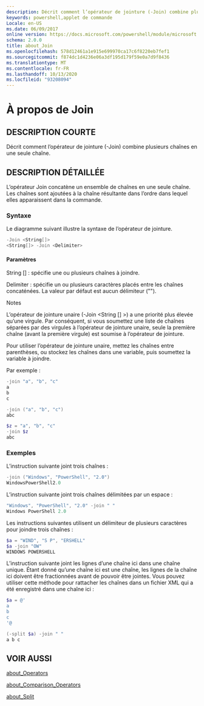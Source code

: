 ```yaml
---
description: Décrit comment l’opérateur de jointure (-Join) combine plusieurs chaînes en une seule chaîne.
keywords: powershell,applet de commande
Locale: en-US
ms.date: 06/09/2017
online version: https://docs.microsoft.com/powershell/module/microsoft.powershell.core/about/about_join?view=powershell-7.1&WT.mc_id=ps-gethelp
schema: 2.0.0
title: about_Join
ms.openlocfilehash: 578d12461a1e915e699970ca17c6f8220eb7fef1
ms.sourcegitcommit: f874dc1d4236e06a3df195d179f59e0a7d9f8436
ms.translationtype: MT
ms.contentlocale: fr-FR
ms.lasthandoff: 10/13/2020
ms.locfileid: "93208094"
---
```

# <a name="about-join"></a>À propos de Join

## <a name="short-description"></a>DESCRIPTION COURTE
Décrit comment l’opérateur de jointure (-Join) combine plusieurs chaînes en une seule chaîne.

## <a name="long-description"></a>DESCRIPTION DÉTAILLÉE

L’opérateur Join concatène un ensemble de chaînes en une seule chaîne. Les chaînes sont ajoutées à la chaîne résultante dans l’ordre dans lequel elles apparaissent dans la commande.

### <a name="syntax"></a>Syntaxe

Le diagramme suivant illustre la syntaxe de l’opérateur de jointure.

```powershell
-Join <String[]>
<String[]> -Join <Delimiter>
```

#### <a name="parameters"></a>Paramètres

String [] : spécifie une ou plusieurs chaînes à joindre.

Delimiter : spécifie un ou plusieurs caractères placés entre les chaînes concaténées. La valeur par défaut est aucun délimiteur ("").

Notes

L’opérateur de jointure unaire (-Join <String [] >) a une priorité plus élevée qu’une virgule. Par conséquent, si vous soumettez une liste de chaînes séparées par des virgules à l’opérateur de jointure unaire, seule la première chaîne (avant la première virgule) est soumise à l’opérateur de jointure.

Pour utiliser l’opérateur de jointure unaire, mettez les chaînes entre parenthèses, ou stockez les chaînes dans une variable, puis soumettez la variable à joindre.

Par exemple :

```powershell
-join "a", "b", "c"
a
b
c

-join ("a", "b", "c")
abc

$z = "a", "b", "c"
-join $z
abc
```

### <a name="examples"></a>Exemples

L’instruction suivante joint trois chaînes :

```powershell
-join ("Windows", "PowerShell", "2.0")
WindowsPowerShell2.0
```

L’instruction suivante joint trois chaînes délimitées par un espace :

```powershell
"Windows", "PowerShell", "2.0" -join " "
Windows PowerShell 2.0
```

Les instructions suivantes utilisent un délimiteur de plusieurs caractères pour joindre trois chaînes :

```powershell
$a = "WIND", "S P", "ERSHELL"
$a -join "OW"
WINDOWS POWERSHELL
```

L’instruction suivante joint les lignes d’une chaîne ici dans une chaîne unique. Étant donné qu’une chaîne ici est une chaîne, les lignes de la chaîne ici doivent être fractionnées avant de pouvoir être jointes. Vous pouvez utiliser cette méthode pour rattacher les chaînes dans un fichier XML qui a été enregistré dans une chaîne ici :

```powershell
$a = @'
a
b
c
'@

(-split $a) -join " "
a b c
```

## <a name="see-also"></a>VOIR AUSSI

[about_Operators](about_Operators.md)

[about_Comparison_Operators](about_Comparison_Operators.md)

[about_Split](about_Split.md)


